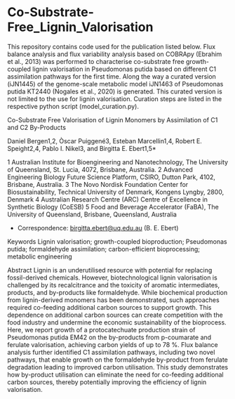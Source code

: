 # Co-Substrate-Free_Lignin_Valorisation

This repository contains code used for the publication listed below. Flux balance analysis and flux variability analysis based on COBRApy (Ebrahim et al., 2013) was performed to characterise co-substrate free growth-coupled lignin valorisation in Pseudomonas putida based on different C1 assimilation pathways for the first time. Along the way a curated version (iJN1445) of the genome-scale metabolic model iJN1463 of Pseudomonas putida KT2440 (Nogales et al., 2020) is generated. This curated version is not limited to the use for lignin valorisation. Curation steps are listed in the respective python script (model_curation.py).

Co-Substrate Free Valorisation of Lignin Monomers by Assimilation of C1 and C2 By-Products

Daniel Bergen1,2, Òscar Puiggené3, Esteban Marcellin1,4, Robert E. Speight2,4, Pablo I. Nikel3, and Birgitta E. Ebert1,5*

1 Australian Institute for Bioengineering and Nanotechnology, The University of Queensland, St. Lucia, 4072, Brisbane, Australia.
2 Advanced Engineering Biology Future Science Platform, CSIRO, Dutton Park, 4102, Brisbane, Australia.
3 The Novo Nordisk Foundation Center for Biosustainability, Technical University of Denmark, Kongens Lyngby, 2800, Denmark
4 Australian Research Centre (ARC) Centre of Excellence in Synthetic Biology (CoESB)
5 Food and Beverage Accelerator (FaBA), The University of Queensland, Brisbane, Queensland, Australia

* Correspondence: birgitta.ebert@uq.edu.au (B. E. Ebert)

Keywords
Lignin valorisation; growth-coupled bioproduction; Pseudomonas putida; formaldehyde assimilation; carbon-efficient bioprocessing; metabolic engineering

Abstract
Lignin is an underutilised resource with potential for replacing fossil-derived chemicals. However, biotechnological lignin valorisation is challenged by its recalcitrance and the toxicity of aromatic intermediates, products, and by-products like formaldehyde. While biochemical production from lignin-derived monomers has been demonstrated, such approaches required co-feeding additional carbon sources to support growth. This dependence on additional carbon sources can create competition with the food industry and undermine the economic sustainability of the bioprocess. Here, we report growth of a protocatechuate production strain of Pseudomonas putida EM42 on the by-products from p-coumarate and ferulate valorisation, achieving carbon yields of up to 78 %. Flux balance analysis further identified C1 assimilation pathways, including two novel pathways, that enable growth on the formaldehyde by-product from ferulate degradation leading to improved carbon utilisation. This study demonstrates how by-product utilisation can eliminate the need for co-feeding additional carbon sources, thereby potentially improving the efficiency of lignin valorisation.
